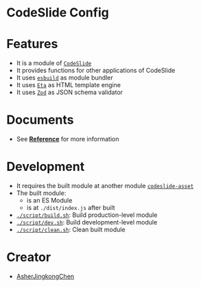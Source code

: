 # CodeSlide Config

# Features
- It is a module of [`CodeSlide`](../../)
- It provides functions for other applications of CodeSlide
- It uses [`esbuild`](https://github.com/evanw/esbuild) as module bundler
- It uses [`Eta`](https://github.com/eta-dev/eta) as HTML template engine
- It uses [`Zod`](https://github.com/colinhacks/zod) as JSON schema validator

# Documents
- See [**Reference**](./docs/REFERENCE.md) for more information

# Development
- It requires the built module at another module [`codeslide-asset`](../codeslide-asset/README.md#development)
- The built module:
  - is an ES Module
  - is at `./dist/index.js` after built
- [`./script/build.sh`](./script/build.sh): Build production-level module
- [`./script/dev.sh`](./script/dev.sh): Build development-level module
- [`./script/clean.sh`](./script/clean.sh): Clean built module

# Creator
- [AsherJingkongChen](https://github.com/AsherJingkongChen)
